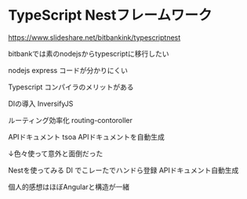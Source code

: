 # TypeScript Nestフレームワーク
https://www.slideshare.net/bitbankink/typescriptnest


bitbankでは素のnodejsからtypescriptに移行したい

nodejs express
コードが分かりにくい

Typescript
コンパイラのメリットがある




DIの導入
InversifyJS


ルーティング効率化
routing-contoroller


APIドキュメント
tsoa APIドキュメントを自動生成


↓色々使って意外と面倒だった


Nestを使ってみる
DI
でこレーたでハンドら登録
APIドキュメント自動生成

個人的感想はほぼAngularと構造が一緒




